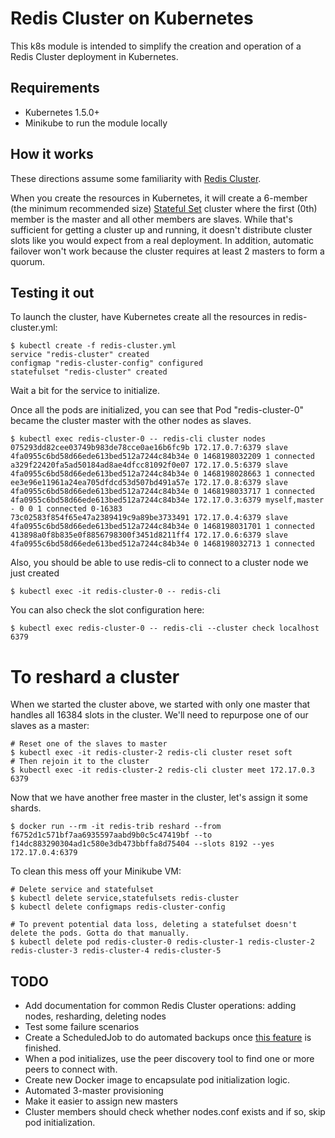 # Redis Cluster on Kubernetes

This k8s module is intended to simplify the creation and operation of a Redis Cluster deployment in Kubernetes.

## Requirements

- Kubernetes 1.5.0+
- Minikube to run the module locally

## How it works

These directions assume some familiarity with [Redis Cluster](http://redis.io/topics/cluster-tutorial). 

When you create the resources in Kubernetes, it will create a 6-member (the minimum recommended size) [Stateful Set](https://kubernetes.io/docs/concepts/abstractions/controllers/statefulsets/) cluster where the first (0th) member is the master and all other members are slaves.
While that's sufficient for getting a cluster up and running, it doesn't distribute cluster slots like you would expect from a real deployment. In addition, automatic failover won't work because the cluster requires at least 2 masters to form a quorum.

## Testing it out

To launch the cluster, have Kubernetes create all the resources in redis-cluster.yml:

```
$ kubectl create -f redis-cluster.yml
service "redis-cluster" created
configmap "redis-cluster-config" configured
statefulset "redis-cluster" created
```

Wait a bit for the service to initialize.

Once all the pods are initialized, you can see that Pod "redis-cluster-0" became the cluster master with the other nodes as slaves.

```
$ kubectl exec redis-cluster-0 -- redis-cli cluster nodes
075293dd82cee03749b983de78cce0ae16b6fc9b 172.17.0.7:6379 slave 4fa0955c6bd58d66ede613bed512a7244c84b34e 0 1468198032209 1 connected
a329f22420fa5ad50184ad8ae4dfcc81092f0e07 172.17.0.5:6379 slave 4fa0955c6bd58d66ede613bed512a7244c84b34e 0 1468198028663 1 connected
ee3e96e11961a24ea705dfdcd53d507bd491a57e 172.17.0.8:6379 slave 4fa0955c6bd58d66ede613bed512a7244c84b34e 0 1468198033717 1 connected
4fa0955c6bd58d66ede613bed512a7244c84b34e 172.17.0.3:6379 myself,master - 0 0 1 connected 0-16383
73c02583f854f65e47a2389419c9a89be3733491 172.17.0.4:6379 slave 4fa0955c6bd58d66ede613bed512a7244c84b34e 0 1468198031701 1 connected
413898a0f8b835e0f8856798300f3451d8211ff4 172.17.0.6:6379 slave 4fa0955c6bd58d66ede613bed512a7244c84b34e 0 1468198032713 1 connected
```

Also, you should be able to use redis-cli to connect to a cluster node we just created
```
$ kubectl exec -it redis-cluster-0 -- redis-cli
```

You can also check the slot configuration here:
```
$ kubectl exec redis-cluster-0 -- redis-cli --cluster check localhost 6379
```

# To reshard a cluster

When we started the cluster above, we started with only one master that handles all 16384 slots in the cluster. We'll need to repurpose one of our slaves as a master:

```
# Reset one of the slaves to master
$ kubectl exec -it redis-cluster-2 redis-cli cluster reset soft
# Then rejoin it to the cluster
$ kubectl exec -it redis-cluster-2 redis-cli cluster meet 172.17.0.3 6379
```

Now that we have another free master in the cluster, let's assign it some shards.
```
$ docker run --rm -it redis-trib reshard --from f6752d1c571bf7aa6935597aabd9b0c5c47419bf --to f14dc883290304ad1c580e3db473bbffa8d75404 --slots 8192 --yes 172.17.0.4:6379
```
To clean this mess off your Minikube VM:
```
# Delete service and statefulset
$ kubectl delete service,statefulsets redis-cluster
$ kubectl delete configmaps redis-cluster-config

# To prevent potential data loss, deleting a statefulset doesn't delete the pods. Gotta do that manually.
$ kubectl delete pod redis-cluster-0 redis-cluster-1 redis-cluster-2 redis-cluster-3 redis-cluster-4 redis-cluster-5
```

## TODO
- Add documentation for common Redis Cluster operations: adding nodes, resharding, deleting nodes
- Test some failure scenarios
- Create a ScheduledJob to do automated backups once [this feature](https://github.com/antirez/redis/issues/2463) is finished.
- When a pod initializes, use the peer discovery tool to find one or more peers to connect with.
- Create new Docker image to encapsulate pod initialization logic.
- Automated 3-master provisioning
- Make it easier to assign new masters
- Cluster members should check whether nodes.conf exists and if so, skip pod initialization.
